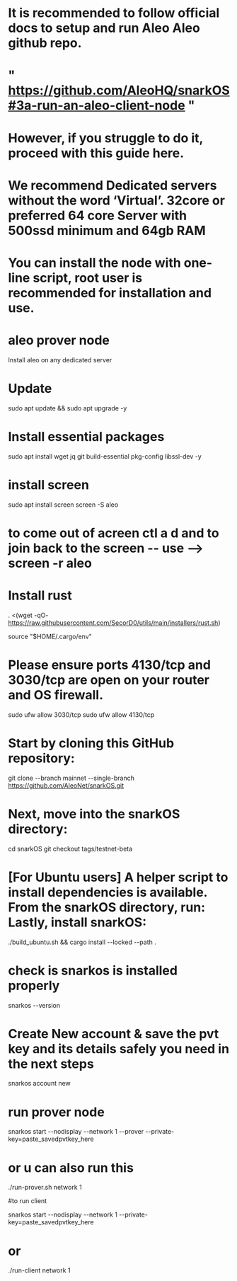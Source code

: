 # It is recommended to follow official docs to setup and run Aleo Aleo github repo.
# " https://github.com/AleoHQ/snarkOS#3a-run-an-aleo-client-node "

# However, if you struggle to do it, proceed with this guide here.

# We recommend Dedicated servers without the word ‘Virtual’. 32core or preferred 64 core Server with 500ssd minimum and 64gb RAM 

# You can install the node with one-line script, root user is recommended for installation and use.

# aleo prover node 
Install aleo on any dedicated server

# Update
sudo apt update && sudo apt upgrade -y

# Install essential packages

sudo apt install wget jq git build-essential pkg-config libssl-dev -y

# install screen

sudo apt install screen
screen -S aleo
# to come out of acreen ctl a d and to join back to the screen -- use --> screen -r aleo

# Install rust
. <(wget -qO- https://raw.githubusercontent.com/SecorD0/utils/main/installers/rust.sh)

source "$HOME/.cargo/env"

# Please ensure ports 4130/tcp and 3030/tcp are open on your router and OS firewall.

sudo ufw allow 3030/tcp
sudo ufw allow 4130/tcp

# Start by cloning this GitHub repository:

git clone --branch mainnet --single-branch https://github.com/AleoNet/snarkOS.git

# Next, move into the snarkOS directory:

cd snarkOS
git checkout tags/testnet-beta

# [For Ubuntu users] A helper script to install dependencies is available. From the snarkOS directory, run:  Lastly, install snarkOS:


./build_ubuntu.sh && cargo install --locked --path .

# check is snarkos is installed properly

snarkos --version

# Create New account & save the pvt key and its details safely you need in the next steps

snarkos account new

# run prover node

snarkos start --nodisplay --network 1 --prover --private-key=paste_savedpvtkey_here

# or u can also run this 

./run-prover.sh network 1

#to run client

snarkos start --nodisplay --network 1 --private-key=paste_savedpvtkey_here

# or

./run-client network 1
